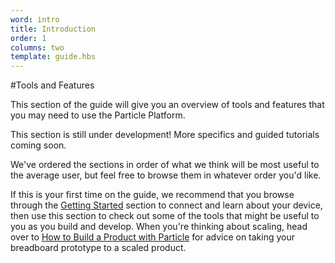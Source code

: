 ```yaml
---
word: intro
title: Introduction
order: 1
columns: two
template: guide.hbs
---
```


#Tools and Features

This section of the guide will give you an overview of tools and features that you may need to use the Particle Platform.

This section is still under development! More specifics and guided tutorials coming soon.

We've ordered the sections in order of what we think will be most useful to the average user, but feel free to browse them in whatever order you'd like.

If this is your first time on the guide, we recommend that you browse through the [Getting Started](/guide/getting-started/intro) section to connect and learn about your device, then use this section to check out some of the tools that might be useful to you as you build and develop. When you're thinking about scaling, head over to [How to Build a Product with Particle](/guide/how-to-build-a-product/intro) for advice on taking your breadboard prototype to a scaled product.